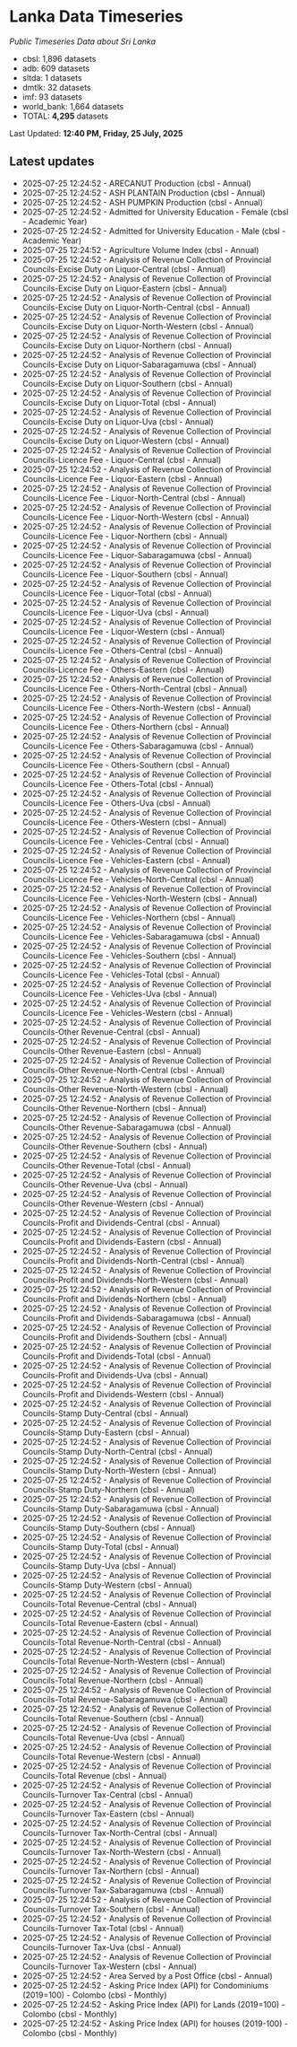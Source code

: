 # Lanka Data Timeseries
*Public Timeseries Data about Sri Lanka*

* cbsl: 1,896 datasets
* adb: 609 datasets
* sltda: 1 datasets
* dmtlk: 32 datasets
* imf: 93 datasets
* world_bank: 1,664 datasets
* TOTAL: **4,295** datasets

Last Updated: **12:40 PM, Friday, 25 July, 2025**

## Latest updates

* 2025-07-25 12:24:52 - ARECANUT Production (cbsl - Annual)
* 2025-07-25 12:24:52 - ASH PLANTAIN Production (cbsl - Annual)
* 2025-07-25 12:24:52 - ASH PUMPKIN Production (cbsl - Annual)
* 2025-07-25 12:24:52 - Admitted for University Education - Female (cbsl - Academic Year)
* 2025-07-25 12:24:52 - Admitted for University Education - Male (cbsl - Academic Year)
* 2025-07-25 12:24:52 - Agriculture Volume Index (cbsl - Annual)
* 2025-07-25 12:24:52 - Analysis of Revenue Collection of Provincial Councils-Excise Duty on Liquor-Central (cbsl - Annual)
* 2025-07-25 12:24:52 - Analysis of Revenue Collection of Provincial Councils-Excise Duty on Liquor-Eastern (cbsl - Annual)
* 2025-07-25 12:24:52 - Analysis of Revenue Collection of Provincial Councils-Excise Duty on Liquor-North-Central (cbsl - Annual)
* 2025-07-25 12:24:52 - Analysis of Revenue Collection of Provincial Councils-Excise Duty on Liquor-North-Western (cbsl - Annual)
* 2025-07-25 12:24:52 - Analysis of Revenue Collection of Provincial Councils-Excise Duty on Liquor-Northern (cbsl - Annual)
* 2025-07-25 12:24:52 - Analysis of Revenue Collection of Provincial Councils-Excise Duty on Liquor-Sabaragamuwa (cbsl - Annual)
* 2025-07-25 12:24:52 - Analysis of Revenue Collection of Provincial Councils-Excise Duty on Liquor-Southern (cbsl - Annual)
* 2025-07-25 12:24:52 - Analysis of Revenue Collection of Provincial Councils-Excise Duty on Liquor-Total (cbsl - Annual)
* 2025-07-25 12:24:52 - Analysis of Revenue Collection of Provincial Councils-Excise Duty on Liquor-Uva (cbsl - Annual)
* 2025-07-25 12:24:52 - Analysis of Revenue Collection of Provincial Councils-Excise Duty on Liquor-Western (cbsl - Annual)
* 2025-07-25 12:24:52 - Analysis of Revenue Collection of Provincial Councils-Licence Fee - Liquor-Central (cbsl - Annual)
* 2025-07-25 12:24:52 - Analysis of Revenue Collection of Provincial Councils-Licence Fee - Liquor-Eastern (cbsl - Annual)
* 2025-07-25 12:24:52 - Analysis of Revenue Collection of Provincial Councils-Licence Fee - Liquor-North-Central (cbsl - Annual)
* 2025-07-25 12:24:52 - Analysis of Revenue Collection of Provincial Councils-Licence Fee - Liquor-North-Western (cbsl - Annual)
* 2025-07-25 12:24:52 - Analysis of Revenue Collection of Provincial Councils-Licence Fee - Liquor-Northern (cbsl - Annual)
* 2025-07-25 12:24:52 - Analysis of Revenue Collection of Provincial Councils-Licence Fee - Liquor-Sabaragamuwa (cbsl - Annual)
* 2025-07-25 12:24:52 - Analysis of Revenue Collection of Provincial Councils-Licence Fee - Liquor-Southern (cbsl - Annual)
* 2025-07-25 12:24:52 - Analysis of Revenue Collection of Provincial Councils-Licence Fee - Liquor-Total (cbsl - Annual)
* 2025-07-25 12:24:52 - Analysis of Revenue Collection of Provincial Councils-Licence Fee - Liquor-Uva (cbsl - Annual)
* 2025-07-25 12:24:52 - Analysis of Revenue Collection of Provincial Councils-Licence Fee - Liquor-Western (cbsl - Annual)
* 2025-07-25 12:24:52 - Analysis of Revenue Collection of Provincial Councils-Licence Fee - Others-Central (cbsl - Annual)
* 2025-07-25 12:24:52 - Analysis of Revenue Collection of Provincial Councils-Licence Fee - Others-Eastern (cbsl - Annual)
* 2025-07-25 12:24:52 - Analysis of Revenue Collection of Provincial Councils-Licence Fee - Others-North-Central (cbsl - Annual)
* 2025-07-25 12:24:52 - Analysis of Revenue Collection of Provincial Councils-Licence Fee - Others-North-Western (cbsl - Annual)
* 2025-07-25 12:24:52 - Analysis of Revenue Collection of Provincial Councils-Licence Fee - Others-Northern (cbsl - Annual)
* 2025-07-25 12:24:52 - Analysis of Revenue Collection of Provincial Councils-Licence Fee - Others-Sabaragamuwa (cbsl - Annual)
* 2025-07-25 12:24:52 - Analysis of Revenue Collection of Provincial Councils-Licence Fee - Others-Southern (cbsl - Annual)
* 2025-07-25 12:24:52 - Analysis of Revenue Collection of Provincial Councils-Licence Fee - Others-Total (cbsl - Annual)
* 2025-07-25 12:24:52 - Analysis of Revenue Collection of Provincial Councils-Licence Fee - Others-Uva (cbsl - Annual)
* 2025-07-25 12:24:52 - Analysis of Revenue Collection of Provincial Councils-Licence Fee - Others-Western (cbsl - Annual)
* 2025-07-25 12:24:52 - Analysis of Revenue Collection of Provincial Councils-Licence Fee - Vehicles-Central (cbsl - Annual)
* 2025-07-25 12:24:52 - Analysis of Revenue Collection of Provincial Councils-Licence Fee - Vehicles-Eastern (cbsl - Annual)
* 2025-07-25 12:24:52 - Analysis of Revenue Collection of Provincial Councils-Licence Fee - Vehicles-North-Central (cbsl - Annual)
* 2025-07-25 12:24:52 - Analysis of Revenue Collection of Provincial Councils-Licence Fee - Vehicles-North-Western (cbsl - Annual)
* 2025-07-25 12:24:52 - Analysis of Revenue Collection of Provincial Councils-Licence Fee - Vehicles-Northern (cbsl - Annual)
* 2025-07-25 12:24:52 - Analysis of Revenue Collection of Provincial Councils-Licence Fee - Vehicles-Sabaragamuwa (cbsl - Annual)
* 2025-07-25 12:24:52 - Analysis of Revenue Collection of Provincial Councils-Licence Fee - Vehicles-Southern (cbsl - Annual)
* 2025-07-25 12:24:52 - Analysis of Revenue Collection of Provincial Councils-Licence Fee - Vehicles-Total (cbsl - Annual)
* 2025-07-25 12:24:52 - Analysis of Revenue Collection of Provincial Councils-Licence Fee - Vehicles-Uva (cbsl - Annual)
* 2025-07-25 12:24:52 - Analysis of Revenue Collection of Provincial Councils-Licence Fee - Vehicles-Western (cbsl - Annual)
* 2025-07-25 12:24:52 - Analysis of Revenue Collection of Provincial Councils-Other Revenue-Central (cbsl - Annual)
* 2025-07-25 12:24:52 - Analysis of Revenue Collection of Provincial Councils-Other Revenue-Eastern (cbsl - Annual)
* 2025-07-25 12:24:52 - Analysis of Revenue Collection of Provincial Councils-Other Revenue-North-Central (cbsl - Annual)
* 2025-07-25 12:24:52 - Analysis of Revenue Collection of Provincial Councils-Other Revenue-North-Western (cbsl - Annual)
* 2025-07-25 12:24:52 - Analysis of Revenue Collection of Provincial Councils-Other Revenue-Northern (cbsl - Annual)
* 2025-07-25 12:24:52 - Analysis of Revenue Collection of Provincial Councils-Other Revenue-Sabaragamuwa (cbsl - Annual)
* 2025-07-25 12:24:52 - Analysis of Revenue Collection of Provincial Councils-Other Revenue-Southern (cbsl - Annual)
* 2025-07-25 12:24:52 - Analysis of Revenue Collection of Provincial Councils-Other Revenue-Total (cbsl - Annual)
* 2025-07-25 12:24:52 - Analysis of Revenue Collection of Provincial Councils-Other Revenue-Uva (cbsl - Annual)
* 2025-07-25 12:24:52 - Analysis of Revenue Collection of Provincial Councils-Other Revenue-Western (cbsl - Annual)
* 2025-07-25 12:24:52 - Analysis of Revenue Collection of Provincial Councils-Profit and Dividends-Central (cbsl - Annual)
* 2025-07-25 12:24:52 - Analysis of Revenue Collection of Provincial Councils-Profit and Dividends-Eastern (cbsl - Annual)
* 2025-07-25 12:24:52 - Analysis of Revenue Collection of Provincial Councils-Profit and Dividends-North-Central (cbsl - Annual)
* 2025-07-25 12:24:52 - Analysis of Revenue Collection of Provincial Councils-Profit and Dividends-North-Western (cbsl - Annual)
* 2025-07-25 12:24:52 - Analysis of Revenue Collection of Provincial Councils-Profit and Dividends-Northern (cbsl - Annual)
* 2025-07-25 12:24:52 - Analysis of Revenue Collection of Provincial Councils-Profit and Dividends-Sabaragamuwa (cbsl - Annual)
* 2025-07-25 12:24:52 - Analysis of Revenue Collection of Provincial Councils-Profit and Dividends-Southern (cbsl - Annual)
* 2025-07-25 12:24:52 - Analysis of Revenue Collection of Provincial Councils-Profit and Dividends-Total (cbsl - Annual)
* 2025-07-25 12:24:52 - Analysis of Revenue Collection of Provincial Councils-Profit and Dividends-Uva (cbsl - Annual)
* 2025-07-25 12:24:52 - Analysis of Revenue Collection of Provincial Councils-Profit and Dividends-Western (cbsl - Annual)
* 2025-07-25 12:24:52 - Analysis of Revenue Collection of Provincial Councils-Stamp Duty-Central (cbsl - Annual)
* 2025-07-25 12:24:52 - Analysis of Revenue Collection of Provincial Councils-Stamp Duty-Eastern (cbsl - Annual)
* 2025-07-25 12:24:52 - Analysis of Revenue Collection of Provincial Councils-Stamp Duty-North-Central (cbsl - Annual)
* 2025-07-25 12:24:52 - Analysis of Revenue Collection of Provincial Councils-Stamp Duty-North-Western (cbsl - Annual)
* 2025-07-25 12:24:52 - Analysis of Revenue Collection of Provincial Councils-Stamp Duty-Northern (cbsl - Annual)
* 2025-07-25 12:24:52 - Analysis of Revenue Collection of Provincial Councils-Stamp Duty-Sabaragamuwa (cbsl - Annual)
* 2025-07-25 12:24:52 - Analysis of Revenue Collection of Provincial Councils-Stamp Duty-Southern (cbsl - Annual)
* 2025-07-25 12:24:52 - Analysis of Revenue Collection of Provincial Councils-Stamp Duty-Total (cbsl - Annual)
* 2025-07-25 12:24:52 - Analysis of Revenue Collection of Provincial Councils-Stamp Duty-Uva (cbsl - Annual)
* 2025-07-25 12:24:52 - Analysis of Revenue Collection of Provincial Councils-Stamp Duty-Western (cbsl - Annual)
* 2025-07-25 12:24:52 - Analysis of Revenue Collection of Provincial Councils-Total Revenue-Central (cbsl - Annual)
* 2025-07-25 12:24:52 - Analysis of Revenue Collection of Provincial Councils-Total Revenue-Eastern (cbsl - Annual)
* 2025-07-25 12:24:52 - Analysis of Revenue Collection of Provincial Councils-Total Revenue-North-Central (cbsl - Annual)
* 2025-07-25 12:24:52 - Analysis of Revenue Collection of Provincial Councils-Total Revenue-North-Western (cbsl - Annual)
* 2025-07-25 12:24:52 - Analysis of Revenue Collection of Provincial Councils-Total Revenue-Northern (cbsl - Annual)
* 2025-07-25 12:24:52 - Analysis of Revenue Collection of Provincial Councils-Total Revenue-Sabaragamuwa (cbsl - Annual)
* 2025-07-25 12:24:52 - Analysis of Revenue Collection of Provincial Councils-Total Revenue-Southern (cbsl - Annual)
* 2025-07-25 12:24:52 - Analysis of Revenue Collection of Provincial Councils-Total Revenue-Uva (cbsl - Annual)
* 2025-07-25 12:24:52 - Analysis of Revenue Collection of Provincial Councils-Total Revenue-Western (cbsl - Annual)
* 2025-07-25 12:24:52 - Analysis of Revenue Collection of Provincial Councils-Total Revenue (cbsl - Annual)
* 2025-07-25 12:24:52 - Analysis of Revenue Collection of Provincial Councils-Turnover Tax-Central (cbsl - Annual)
* 2025-07-25 12:24:52 - Analysis of Revenue Collection of Provincial Councils-Turnover Tax-Eastern (cbsl - Annual)
* 2025-07-25 12:24:52 - Analysis of Revenue Collection of Provincial Councils-Turnover Tax-North-Central (cbsl - Annual)
* 2025-07-25 12:24:52 - Analysis of Revenue Collection of Provincial Councils-Turnover Tax-North-Western (cbsl - Annual)
* 2025-07-25 12:24:52 - Analysis of Revenue Collection of Provincial Councils-Turnover Tax-Northern (cbsl - Annual)
* 2025-07-25 12:24:52 - Analysis of Revenue Collection of Provincial Councils-Turnover Tax-Sabaragamuwa (cbsl - Annual)
* 2025-07-25 12:24:52 - Analysis of Revenue Collection of Provincial Councils-Turnover Tax-Southern (cbsl - Annual)
* 2025-07-25 12:24:52 - Analysis of Revenue Collection of Provincial Councils-Turnover Tax-Total (cbsl - Annual)
* 2025-07-25 12:24:52 - Analysis of Revenue Collection of Provincial Councils-Turnover Tax-Uva (cbsl - Annual)
* 2025-07-25 12:24:52 - Analysis of Revenue Collection of Provincial Councils-Turnover Tax-Western (cbsl - Annual)
* 2025-07-25 12:24:52 - Area Served by a Post Office (cbsl - Annual)
* 2025-07-25 12:24:52 - Asking Price Index (API) for Condominiums (2019=100) - Colombo (cbsl - Monthly)
* 2025-07-25 12:24:52 - Asking Price Index (API) for Lands (2019=100) - Colombo (cbsl - Monthly)
* 2025-07-25 12:24:52 - Asking Price Index (API) for houses (2019-100) - Colombo (cbsl - Monthly)